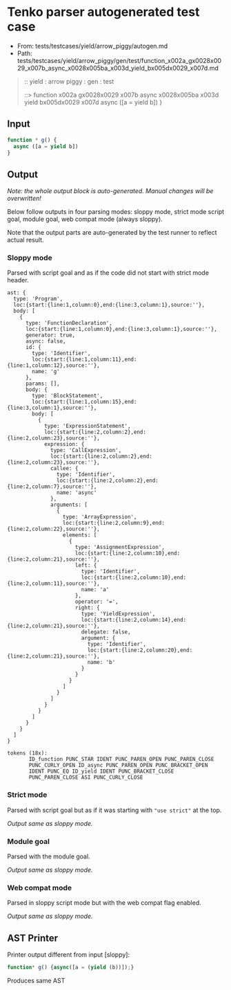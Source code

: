 # Tenko parser autogenerated test case

- From: tests/testcases/yield/arrow_piggy/autogen.md
- Path: tests/testcases/yield/arrow_piggy/gen/test/function_x002a_gx0028x0029_x007b_async_x0028x005ba_x003d_yield_bx005dx0029_x007d.md

> :: yield : arrow piggy : gen : test
>
> ::> function x002a gx0028x0029 x007b async x0028x005ba x003d yield bx005dx0029 x007d
>            async ([a = yield b])
>          }

## Input


`````js
function * g() {
  async ([a = yield b])
}
`````

## Output

_Note: the whole output block is auto-generated. Manual changes will be overwritten!_

Below follow outputs in four parsing modes: sloppy mode, strict mode script goal, module goal, web compat mode (always sloppy).

Note that the output parts are auto-generated by the test runner to reflect actual result.

### Sloppy mode

Parsed with script goal and as if the code did not start with strict mode header.

`````
ast: {
  type: 'Program',
  loc:{start:{line:1,column:0},end:{line:3,column:1},source:''},
  body: [
    {
      type: 'FunctionDeclaration',
      loc:{start:{line:1,column:0},end:{line:3,column:1},source:''},
      generator: true,
      async: false,
      id: {
        type: 'Identifier',
        loc:{start:{line:1,column:11},end:{line:1,column:12},source:''},
        name: 'g'
      },
      params: [],
      body: {
        type: 'BlockStatement',
        loc:{start:{line:1,column:15},end:{line:3,column:1},source:''},
        body: [
          {
            type: 'ExpressionStatement',
            loc:{start:{line:2,column:2},end:{line:2,column:23},source:''},
            expression: {
              type: 'CallExpression',
              loc:{start:{line:2,column:2},end:{line:2,column:23},source:''},
              callee: {
                type: 'Identifier',
                loc:{start:{line:2,column:2},end:{line:2,column:7},source:''},
                name: 'async'
              },
              arguments: [
                {
                  type: 'ArrayExpression',
                  loc:{start:{line:2,column:9},end:{line:2,column:22},source:''},
                  elements: [
                    {
                      type: 'AssignmentExpression',
                      loc:{start:{line:2,column:10},end:{line:2,column:21},source:''},
                      left: {
                        type: 'Identifier',
                        loc:{start:{line:2,column:10},end:{line:2,column:11},source:''},
                        name: 'a'
                      },
                      operator: '=',
                      right: {
                        type: 'YieldExpression',
                        loc:{start:{line:2,column:14},end:{line:2,column:21},source:''},
                        delegate: false,
                        argument: {
                          type: 'Identifier',
                          loc:{start:{line:2,column:20},end:{line:2,column:21},source:''},
                          name: 'b'
                        }
                      }
                    }
                  ]
                }
              ]
            }
          }
        ]
      }
    }
  ]
}

tokens (18x):
       ID_function PUNC_STAR IDENT PUNC_PAREN_OPEN PUNC_PAREN_CLOSE
       PUNC_CURLY_OPEN ID_async PUNC_PAREN_OPEN PUNC_BRACKET_OPEN
       IDENT PUNC_EQ ID_yield IDENT PUNC_BRACKET_CLOSE
       PUNC_PAREN_CLOSE ASI PUNC_CURLY_CLOSE
`````

### Strict mode

Parsed with script goal but as if it was starting with `"use strict"` at the top.

_Output same as sloppy mode._

### Module goal

Parsed with the module goal.

_Output same as sloppy mode._

### Web compat mode

Parsed in sloppy script mode but with the web compat flag enabled.

_Output same as sloppy mode._

## AST Printer

Printer output different from input [sloppy]:

````js
function* g() {async([a = (yield (b))]);}
````

Produces same AST
